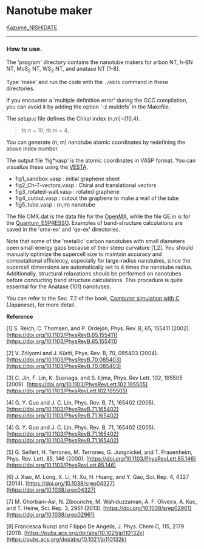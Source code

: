 

# Nanotube maker

[Kazume_NISHIDATE](kazume.nishidate@gmail.com)

-------------------------------------------------------------------------------

### How to use.

  The 'program' directory contains the nanotube makers for arbon NT, h-BN NT, MoS$_2$ NT, WS$_2$ NT, and anatase NT [1-8].

  Type 'make' and run the code with the `./mktb` command in these directories. 
  
  If you encounter a 'multiple definition error' during the GCC compilation, you can avoid it by adding the option '-z muldefs' in the Makefile.

  The setup.c file defines the Chiral index (n,m)=(10,4).

> tb.n =  10;
> tb.m =  4;
  
  You can generate (n, m) nanotube atomic coordinates by redefining the above index number.

  The output file 'fig*vasp' is the atomic coordinates in VASP format. You can visualize these using the [VESTA](https://jp-minerals.org/vesta/jp/).

- fig1_sandbox.vasp : initial graphene sheet
- fig2_Ch-T-vectors.vasp : Chiral and translational vectors
- fig3_rotated-wall.vasp : rotated graphene 
- fig4_cutout.vasp : cutout the graphene to make a wall of the tube
- fig5_tube.vasp : (n,m) nanotube 

The file OMX.dat is the data file for the [OpenMX](https://www.openmx-square.org/), while the file QE.in is for the [Quantum_ESPRESSO](https://www.quantum-espresso.org/). Examples of band-structure calculations are saved in the 'omx-ex' and 'qe-ex' directories.

Note that some of the 'metallic' carbon nanotubes with small diameters open small energy gaps because of their steep curvature [1,2]. You should manually optimize the supercell size to maintain accuracy and computational efficiency, especially for large-radius nanotubes, since the supercell dimensions are automatically set to 4 times the nanotube radius. Additionally, structural relaxations should be performed on nanotubes before conducting band structure calculations. This procedure is quite essential for the Anatase (101) nanotubes.
  
You can refer to the Sec. 7.2 of the book, [Computer simulation with C](http://web.cc.iwate-u.ac.jp/~nisidate/main.pdf) (Japanese), for more detail.
  
**Reference**

[1] S. Reich, C. Thomsen, and P. Ordej&oacute;n, Phys. Rev. B, 65, 155411 (2002).
[https://doi.org/10.1103/PhysRevB.65.155411](https://doi.org/10.1103/PhysRevB.65.155411)

[2] V. Z&oacute;lyomi and J. K&uuml;riti, Phys. Rev. B, 70, 085403 (2004).
[https://doi.org/10.1103/PhysRevB.70.085403](https://doi.org/10.1103/PhysRevB.70.085403)

[3] C. Jin, F. Lin, K. Suenaga, and S. Iijima, Phys. Rev Lett. 102, 195505 (2009).
[https://doi.org/10.1103/PhysRevLett.102.195505](https://doi.org/10.1103/PhysRevLett.102.195505)

[4] G. Y. Guo and J. C. Lin, Phys. Rev. B, 71, 165402 (2005).
[https://doi.org/10.1103/PhysRevB.71.165402](https://doi.org/10.1103/PhysRevB.71.165402)

[4] G. Y. Guo and J. C. Lin, Phys. Rev. B, 71, 165402 (2005).
[https://doi.org/10.1103/PhysRevB.71.165402](https://doi.org/10.1103/PhysRevB.71.165402)

[5] G. Seifert, H. Terrones, M. Terrones, G. Jungnickel, and T. Frauenheim, Phys. Rev. Lett, 85, 146 (2000).
[https://doi.org/10.1103/PhysRevLett.85.146](https://doi.org/10.1103/PhysRevLett.85.146)

[6] J. Xiao, M. Long, X. Li, H. Xu, H. Huang, and Y. Gao, Sci. Rep. 4, 4327 (2014).
[https://doi.org/10.1038/srep04327](https://doi.org/10.1038/srep04327)

[7] M. Ghorbani-Asl, N. Zibounche, M. Wahiduzzaman, A. F. Oliveira, A. Kuc, and T. Heine, Sci. Rep. 3, 2961 (2013).
[https://doi.org/10.1038/srep02961](https://doi.org/10.1038/srep02961)

[8] Francesca Nunzi and Filippo De Angelis, J. Phys. Chem C, 115, 2179 (2011).
[https://pubs.acs.org/doi/abs/10.1021/jp110132k](https://pubs.acs.org/doi/abs/10.1021/jp110132k)

